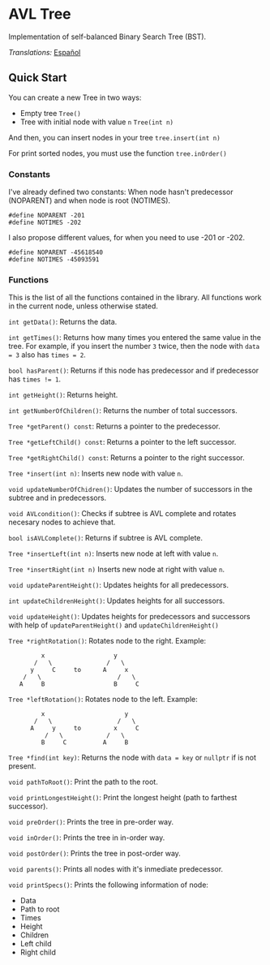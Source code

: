 # AVL Tree
Implementation of self-balanced Binary Search Tree (BST).

_Translations:_ [Español](https://github.com/halivert/avl-tree/blob/master/README_ES.md)

## Quick Start
  You can create a new Tree in two ways:
  - Empty tree `Tree()`
  - Tree with initial node with value `n` `Tree(int n)`

  And then, you can insert nodes in your tree `tree.insert(int n)`

  For print sorted nodes, you must use the function `tree.inOrder()`

### Constants
  I've already defined two constants: When node hasn't predecessor (NOPARENT) and when node is root (NOTIMES).

  `#define NOPARENT -201`\
  `#define NOTIMES -202`

  I also propose different values, for when you need to use -201 or -202.

  `#define NOPARENT -45618540`\
  `#define NOTIMES -45093591`

### Functions
  This is the list of all the functions contained in the library.
  All functions work in the current node, unless otherwise stated.

  `int getData()`: Returns the data.

  `int getTimes()`: Returns how many times you entered the same value in the tree. For example, if you insert the
  number `3` twice, then the node with `data = 3` also has `times = 2`.

  `bool hasParent()`: Returns if this node has predecessor and if predecessor has `times != 1`.

  `int getHeight()`: Returns height.

  `int getNumberOfChildren()`: Returns the number of total successors.

  `Tree *getParent() const`: Returns a pointer to the predecessor.

  `Tree *getLeftChild() const`: Returns a pointer to the left successor.

  `Tree *getRightChild() const`: Returns a pointer to the right successor.

  `Tree *insert(int n)`: Inserts new node with value `n`.

  `void updateNumberOfChidren()`: Updates the number of successors in the subtree and in predecessors.

  `void AVLcondition()`: Checks if subtree is AVL complete and rotates necesary nodes to achieve that.

  `bool isAVLComplete()`: Returns if subtree is AVL complete.

  `Tree *insertLeft(int n)`: Inserts new node at left with value `n`.

  `Tree *insertRight(int n)` Inserts new node at right with value `n`.

  `void updateParentHeight()`: Updates heights for all predecessors.

  `int updateChildrenHeight()`: Updates heights for all successors.

  `void updateHeight()`: Updates heights for predecessors and successors with help of `updateParentHeight()` and
  `updateChildrenHeight()`

  `Tree *rightRotation()`: Rotates node to the right.
  Example:
  ```
           x                   y
         /   \               /   \
        y     C     to      A     x
      /   \                     /   \
     A     B                   B     C
  ```

  `Tree *leftRotation()`: Rotates node to the left.
  Example:
  ```
           x                      y
         /   \                  /   \
        A     y     to         x     C
            /   \            /   \
           B     C          A     B
  ```

  `Tree *find(int key)`: Returns the node with `data = key` or `nullptr` if is not present.

  `void pathToRoot()`: Print the path to the root.

  `void printLongestHeight()`: Print the longest height (path to farthest successor).

  `void preOrder()`: Prints the tree in pre-order way.

  `void inOrder()`: Prints the tree in in-order way.

  `void postOrder()`: Prints the tree in post-order way.

  `void parents()`: Prints all nodes with it's inmediate predecessor.

  `void printSpecs()`: Prints the following information of node:
  - Data
  - Path to root
  - Times
  - Height
  - Children
  - Left child
  - Right child
